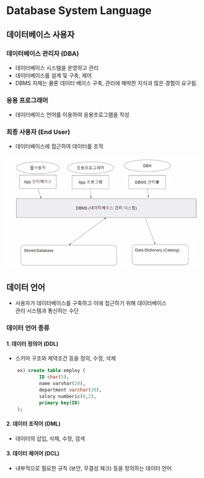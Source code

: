 Database System Language
===========================

## 데이터베이스 사용자

### 데이터베이스 관리자 (DBA)

* 데이터베이스 시스템을 운영하고 관리
* 데이터베이스를 설계 및 구축, 제어
* DBMS 자체는 물론 데이터 베이스 구축, 관리에 해박한 지식과 많은 경험이 요구됨.

### 응용 프로그래머

* 데이터베이스 언어를 이용하여 응용프로그램을 작성

### 최종 사용자 (End User)

* 데이터베이스에 접근하여 데이터를 조작

![alt](/assets/images/post/Database/DBMS2.png)

## 데이터 언어

* 사용자가 데이터베이스를 구축하고 이에 접근하기 위해 데이터베이스   
  관리 시스템과 통신하는 수단

### 데이터 언어 종류
#### 1. 데이터 정의어 (DDL)
* 스키마 구조와 제약조건 등을 정의, 수정, 삭제

```SQL
    ex) create table employ (
            ID char(5),
            name varvhar(20),
            department varchar(20),
            salary numberic(8,2),
            primary key(ID)
    );
```

#### 2. 데이터 조작어 (DML)
* 데이터의 삽입, 삭제, 수정, 검색

#### 3. 데이터 제어어 (DCL)
* 내부적으로 필요한 규칙 (보안, 무결성 체크) 등을 정의하는 데이터 언어





